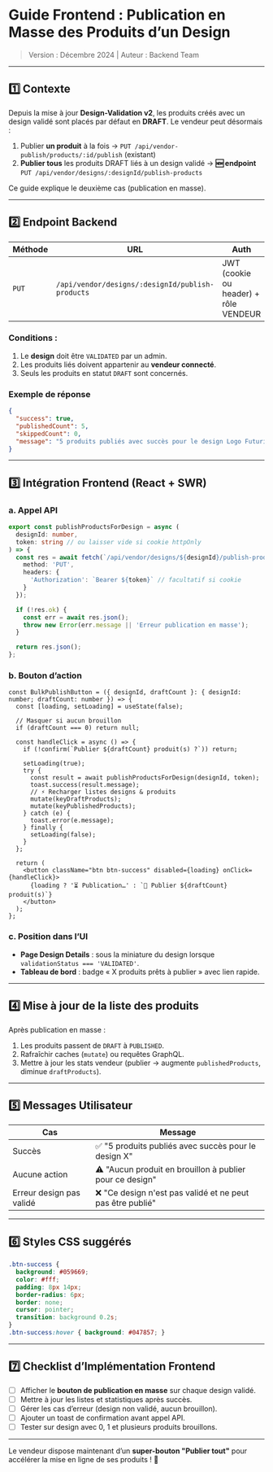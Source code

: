 # Guide Frontend : Publication en Masse des Produits d’un Design

> Version : Décembre 2024   |   Auteur : Backend Team

---

## 1️⃣ Contexte

Depuis la mise à jour **Design-Validation v2**, les produits créés avec un design validé sont placés par défaut en **DRAFT**. Le vendeur peut désormais :

1. Publier **un produit** à la fois → `PUT /api/vendor-publish/products/:id/publish` (existant)
2. **Publier tous** les produits DRAFT liés à un design validé → **🆕 endpoint** `PUT /api/vendor/designs/:designId/publish-products`

Ce guide explique le deuxième cas (publication en masse).

---

## 2️⃣ Endpoint Backend

| Méthode | URL | Auth | Corps | Réponse |
|---------|-----|------|-------|---------|
| `PUT` | `/api/vendor/designs/:designId/publish-products` | JWT (cookie ou header) + rôle VENDEUR | _(aucun)_ | `{ success, publishedCount, skippedCount, message }` |

### Conditions :

1. Le **design** doit être `VALIDATED` par un admin.
2. Les produits liés doivent appartenir au **vendeur connecté**.
3. Seuls les produits en statut `DRAFT` sont concernés.

### Exemple de réponse
```json
{
  "success": true,
  "publishedCount": 5,
  "skippedCount": 0,
  "message": "5 produits publiés avec succès pour le design Logo Futuriste"
}
```

---

## 3️⃣ Intégration Frontend (React + SWR)

### a. Appel API
```ts
export const publishProductsForDesign = async (
  designId: number,
  token: string // ou laisser vide si cookie httpOnly
) => {
  const res = await fetch(`/api/vendor/designs/${designId}/publish-products`, {
    method: 'PUT',
    headers: {
      'Authorization': `Bearer ${token}` // facultatif si cookie
    }
  });

  if (!res.ok) {
    const err = await res.json();
    throw new Error(err.message || 'Erreur publication en masse');
  }

  return res.json();
};
```

### b. Bouton d’action
```tsx
const BulkPublishButton = ({ designId, draftCount }: { designId: number; draftCount: number }) => {
  const [loading, setLoading] = useState(false);

  // Masquer si aucun brouillon
  if (draftCount === 0) return null;

  const handleClick = async () => {
    if (!confirm(`Publier ${draftCount} produit(s) ?`)) return;

    setLoading(true);
    try {
      const result = await publishProductsForDesign(designId, token);
      toast.success(result.message);
      // ⚡️ Recharger listes designs & produits
      mutate(keyDraftProducts);
      mutate(keyPublishedProducts);
    } catch (e) {
      toast.error(e.message);
    } finally {
      setLoading(false);
    }
  };

  return (
    <button className="btn btn-success" disabled={loading} onClick={handleClick}>
      {loading ? '⏳ Publication…' : `🚀 Publier ${draftCount} produit(s)`}
    </button>
  );
};
```

### c. Position dans l’UI
- **Page Design Details** : sous la miniature du design lorsque `validationStatus === 'VALIDATED'`.
- **Tableau de bord** : badge « X produits prêts à publier » avec lien rapide.

---

## 4️⃣ Mise à jour de la liste des produits

Après publication en masse :
1. Les produits passent de `DRAFT` à `PUBLISHED`.
2. Rafraîchir caches (`mutate`) ou requêtes GraphQL.
3. Mettre à jour les stats vendeur (publier → augmente `publishedProducts`, diminue `draftProducts`).

---

## 5️⃣ Messages Utilisateur

| Cas | Message |
|-----|---------|
| Succès | ✅ "5 produits publiés avec succès pour le design X" |
| Aucune action | ⚠️ "Aucun produit en brouillon à publier pour ce design" |
| Erreur design pas validé | ❌ "Ce design n'est pas validé et ne peut pas être publié" |

---

## 6️⃣ Styles CSS suggérés

```css
.btn-success {
  background: #059669;
  color: #fff;
  padding: 8px 14px;
  border-radius: 6px;
  border: none;
  cursor: pointer;
  transition: background 0.2s;
}
.btn-success:hover { background: #047857; }
```

---

## 7️⃣ Checklist d’Implémentation Frontend

- [ ] Afficher le **bouton de publication en masse** sur chaque design validé.
- [ ] Mettre à jour les listes et statistiques après succès.
- [ ] Gérer les cas d’erreur (design non validé, aucun brouillon).
- [ ] Ajouter un toast de confirmation avant appel API.
- [ ] Tester sur design avec 0, 1 et plusieurs produits brouillons.

---

Le vendeur dispose maintenant d’un **super-bouton "Publier tout"** pour accélérer la mise en ligne de ses produits ! 🚀 
